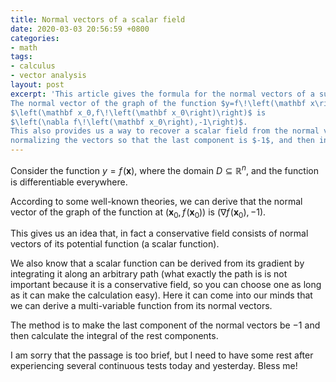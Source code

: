 ```yaml
---
title: Normal vectors of a scalar field
date: 2020-03-03 20:56:59 +0800
categories:
- math
tags:
- calculus
- vector analysis
layout: post
excerpt: 'This article gives the formula for the normal vectors of a surface defined by a scalar field on $\mathbb R^n$.
The normal vector of the graph of the function $y=f\!\left(\mathbf x\right)$ at
$\left(\mathbf x_0,f\!\left(\mathbf x_0\right)\right)$ is
$\left(\nabla f\!\left(\mathbf x_0\right),-1\right)$.
This also provides us a way to recover a scalar field from the normal vectors of its graph:
normalizing the vectors so that the last component is $-1$, and then integrate the rest components.'
---
```


Consider the function $y=f\!\left(\mathbf x\right)$, where the domain
$D\subseteq\mathbb R^n$, and the function is differentiable
everywhere.

According to some well-known theories, we can derive that
the normal vector of the graph of the function at
$\left(\mathbf x_0,f\!\left(\mathbf x_0\right)\right)$ is
$\left(\nabla f\!\left(\mathbf x_0\right),-1\right)$.

This gives us an idea that, in fact a conservative field
consists of normal vectors of its potential function
(a scalar function).

We also know that a scalar function can be derived from
its gradient by integrating it along an arbitrary path
(what exactly the path is is not important because it is a
conservative field, so you can choose one as long as it can
make the calculation easy). Here it can come into our minds that
we can derive a multi-variable function from its normal vectors.

The method is to make the last component of the normal vectors
be $-1$ and then calculate the integral of the rest components.

I am sorry that the passage is too brief, but I need to have some
rest after experiencing several continuous tests
today and yesterday. Bless me!
